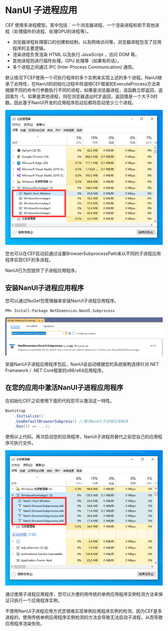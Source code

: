 # NanUI 子进程应用

CEF 使用多进程模型。其中包括：一个浏览器进程、一个渲染进程和若干其他进程（处理插件的进程、处理GPU的进程等）。
- 浏览器进程处理窗口的创建和绘制，以及网络访问等，浏览器进程包含了应用程序的主要逻辑。
- 渲染进程负责渲染 HTML 以及执行 JavaScript ，访问 DOM 等。
- 其他进程则进行插件处理，GPU 处理等（如果有的话）。
- 多个进程之间通过 IPC (Inter-Process Communication) 通信。

默认情况下CEF使用一个可执行程序的多个实例来实现上述的多个进程。NanUI继承了此特性，在NanUI的初始化过程中将调用CEF框架的ExecuteProcess方法来根据不同的命令行参数执行不同的进程，如果是浏览器进程，该函数立即返回，返回值为 -1。如果是其他进程，则在浏览器退出时才返回，返回值是一个大于0的数。因此基于NanUI开发的应用程序启动后都将启动至少三个进程。

![多进程模型](../../images/multi-process-model.png)

您也可以在CEF启动前通过设置BrowserSubprocessPath来以不同的子进程应用程序实现CEF的多进程。

NanUI已为您提供了子进程应用程序。

## 安装NanUI子进程应用程序

您可以通过NuGet包管理器来安装NanUI子进程应用程序。

```
PM> Install-Package NetDimension.NanUI.Subprocess
```

![子进程应用](../../images/nanui-subprocess.png)



安装NanUI子进程应用程序包后，NanUI会自动根据您的系统架构选择针对.NET Framework / .NET Core框架的x86/x64应用程序。

## 在您的应用中激活NanUI子进程应用程序

在初始化CEF之前使用下面的代码您可以激活这一特性。

```C#
Bootstrap
    .Initialize()
    .UseDefaultBrowserSubpress() //激活NanUI子进程应用程序
    .Run(() => ...);
```

使用以上代码，再次启动您的应用程序，NanUI子进程将替代之前您自己的应用程序可执行文件。

![子进程应用](../../images/multi-process-subprocess.png)

通过使用子进程应用程序，您可以方便的用传统的单例应用程序实例检测方法来保证只执行一个应用程序实例。

不使用NanUI子进程应用方式您很难实现单例应用程序实例的检测，因为CEF是多进程的，使用传统单例应用程序实例检测的方法会导致无法启动子进程，从而导致应用程序渲染失败。


